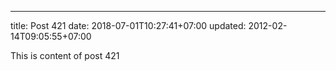 ---
title: Post 421
date: 2018-07-01T10:27:41+07:00
updated: 2012-02-14T09:05:55+07:00

This is content of post 421